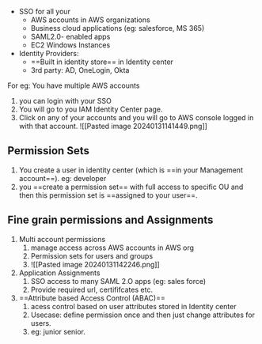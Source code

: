 - SSO for all your 
	- AWS accounts in AWS organizations
	- Business cloud applications (eg: salesforce, MS 365)
	- SAML2.0- enabled apps
	- EC2 Windows Instances 
- Identity Providers:
	- ==Built in identity store== in Identity center
	- 3rd party: AD, OneLogin, Okta

For eg: You have multiple AWS accounts
1. you can login with your SSO
2. You will go to you IAM Identity Center page. 
3.  Click on any of your accounts and you will go to AWS console logged in with that account. 
![[Pasted image 20240131141449.png]]

## Permission Sets
1. You create a user in identity center (which is ==in your Management account==). eg: developer
2. you ==create a permission set== with full access to specific OU and then this permission set is ==assigned to your user==. 

## Fine grain permissions and Assignments 
1. Multi account permissions 
	1. manage access across AWS accounts in AWS org
	2. Permission sets for users and groups
	3. ![[Pasted image 20240131142246.png]]
2. Application Assignments 
	1. SSO access to many SAML 2.O apps (eg: sales force)
	2. Provide required url, certififcates etc.
3. ==Attribute based Access Control (ABAC)==
	1. acess control based on user attributes stored in Identity center
	2. Usecase: define permission once and then just change attributes for users. 
	3. eg: junior senior.